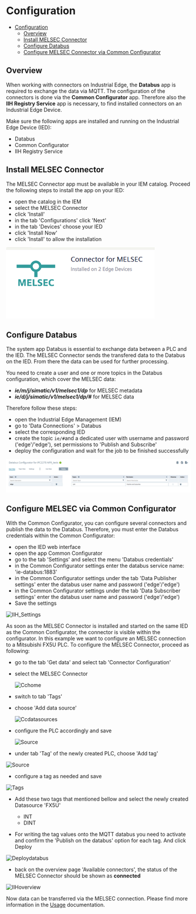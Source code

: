 # Configuration

- [Configuration](#configuration)
  - [Overview](#overview)
  - [Install MELSEC Connector](#install-melsec-connector)
  - [Configure Databus](#configure-Databus)
  - [Configure MELSEC Connector via Common Configurator](#configure-MELSEC-via-Common-Configurator)

## Overview

When working with connectors on Industrial Edge, the **Databus** app is required to exchange the data via MQTT. The configuration of the connectors is done via the **Common Configurator** app. Therefore also the **IIH Registry Service** app is necessary, to find installed connectors on an Industrial Edge Device.

Make sure the following apps are installed and running on the Industrial Edge Device (IED):
- Databus
- Common Configurator
- IIH Registry Service


## Install MELSEC Connector

The MELSEC Connector app must be available in your IEM catalog. Proceed the following steps to install the app on your IED:

- open the catalog in the IEM
- select the MELSEC Connector
- click 'Install'
- in the tab 'Configurations' click 'Next'
- in the tab 'Devices' choose your IED
- click 'Install Now'
- click 'Install' to allow the installation

![app](/docs/graphics/Melsecmanagment.PNG)

## Configure Databus

The system app Databus is essential to exchange data between a PLC and the IED. The MELSEC Connector sends the transfered data to the Databus on the IED. From there the data can be used for further processing.

You need to create a user and one or more topics in the Databus configuration, which cover the MELSEC data:

- ***ie/m/j/simatic/v1/melsec1/dp*** for MELSEC metadata
- ***ie/d/j/simatic/v1/melsec1/dp/#*** for MELSEC data

Therefore follow these steps:

- open the Industrial Edge Management (IEM)
- go to 'Data Connections' > Databus
- select the corresponding IED
- create the topic `ie/#`and a dedicated user with username and password ('edge'/'edge'), set permissions to 'Publish and Subscribe'
- deploy the configuration and wait for the job to be finished successfully
  
![databus](/docs/graphics/DatabusIEM.PNG)

## Configure MELSEC via Common Configurator

With the Common Configurator, you can configure several connectors and publish the data to the Databus. Therefore, you must enter the Databus credentials within the Common Configurator:

- open the IED web interface
- open the app Common Configurator
- go to the tab 'Settings' and select the menu 'Databus credentials'
- in the Common Configurator settings enter the databus service name: 'ie-databus:1883'
- in the Common Configurator settings under the tab 'Data Publisher settings' enter the databus user name and password ('edge'/'edge')
- in the Common Configurator settings under the tab 'Data Subscriber settings' enter the databus user name and password ('edge'/'edge')
- Save the settings

 ![IIH_Settings](/docs/graphics/Databusconfigcc.PNG)

As soon as the MELSEC Connector is installed and started on the same IED as the Common Configurator, the connector is visible within the configurator. In this example we want to configure an MELSEC connection to a Mitsubishi FX5U PLC. To configure the MELSEC Connector, proceed as following:

- go to the tab 'Get data' and select tab 'Connector Configuration'
- select the MELSEC Connector

   ![Cchome](/docs/graphics/Connectoroverview.PNG)

- switch to tab 'Tags'
- choose 'Add data source'

  ![Ccdatasources](/docs/graphics/ConnectorAdd.PNG)

- configure the PLC accordingly and save

  ![Source](/docs/graphics/CCadddatasource.PNG) 

- under tab 'Tag' of the newly created PLC, choose 'Add tag'

 ![Source](/docs/graphics/Ccaddtag.PNG)

  
- configure a tag as needed and save

 ![Tags](/docs/graphics/Countertag.PNG)

- Add these two tags that mentioned bellow and select the newly created Datasource 'FX5U'

  - INT
  - DINT

- For writing the tag values onto the MQTT databus you need to activate and confirm the 'Publish on the databus' option for each tag. And click Deploy

 ![Deploydatabus](/docs/graphics/Deploydatabus.PNG)

- back on the overview page 'Available connectors', the status of the MELSEC Connector should be shown as **connected**

 ![IIHoverview](/docs/graphics/IIHoverview.PNG)

Now data can be transferred via the MELSEC connection. Please find more information in the  [Usage](/docs/Usage.md) documentation.

